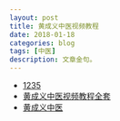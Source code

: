 ```yaml
---
layout: post
title: 黄成义中医视频教程
date: 2018-01-18
categories: blog
tags: [中医]
description: 文章金句。
---
```

- [1235](http://www.med2.cn/view/5273.html)
- [黄成义中医视频教程全套](https://pan.baidu.com/s/1bg3Phk#list/path=%2F&parentPath=%2F)
- [黄成义中医](http://haokan.baidu.com/v?pd=wisenatural&vid=1202143754110109201)
